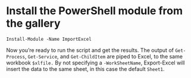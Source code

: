 # Install the PowerShell module from the gallery

`Install-Module -Name ImportExcel`

Now you’re ready to run the script and get the results.
The output of `Get-Process`, `Get-Service`, and `Get-ChildItem` are piped to Excel, to the same workbook `$xlfile.`
By not specifying a `-WorkSheetName`, Export-Excel will insert the data to the same sheet, in this case the default `Sheet1`.
